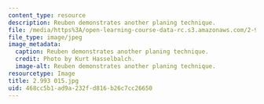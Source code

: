 ```yaml
---
content_type: resource
description: Reuben demonstrates another planing technique.
file: /media/https%3A/open-learning-course-data-rc.s3.amazonaws.com/2-993-special-topics-in-mechanical-engineering-the-art-and-science-of-boat-design-january-iap-2007/468cc5b1ad9a232fd816b26c7cc26650_2993015.jpg
file_type: image/jpeg
image_metadata:
  caption: Reuben demonstrates another planing technique.
  credit: Photo by Kurt Hasselbalch.
  image-alt: Reuben demonstrates another planing technique.
resourcetype: Image
title: 2.993 015.jpg
uid: 468cc5b1-ad9a-232f-d816-b26c7cc26650
---
```

